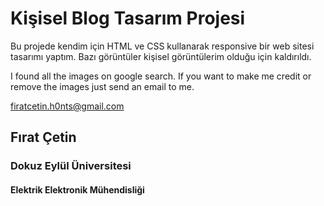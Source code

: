 # Kişisel Blog Tasarım Projesi

Bu projede kendim için HTML ve CSS kullanarak responsive bir web sitesi tasarımı yaptım. Bazı görüntüler kişisel görüntülerim olduğu için kaldırıldı.

I found all the images on google search. If you want to make me credit or remove the images just send an email to me.

firatcetin.h0nts@gmail.com

## Fırat Çetin
### Dokuz Eylül Üniversitesi 
#### Elektrik Elektronik Mühendisliği

